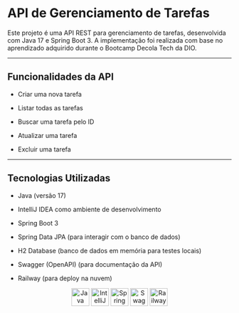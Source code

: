 # API de Gerenciamento de Tarefas

Este projeto é uma API REST para gerenciamento de tarefas, desenvolvida com Java 17 e Spring Boot 3. A implementação foi realizada com base no aprendizado adquirido durante o Bootcamp Decola Tech da DIO.

---
## Funcionalidades da API

- Criar uma nova tarefa

- Listar todas as tarefas

- Buscar uma tarefa pelo ID

- Atualizar uma tarefa

- Excluir uma tarefa

---
## Tecnologias Utilizadas

- Java (versão 17)

- IntelliJ IDEA como ambiente de desenvolvimento

- Spring Boot 3

- Spring Data JPA (para interagir com o banco de dados)

- H2 Database (banco de dados em memória para testes locais)

- Swagger (OpenAPI) (para documentação da API)

- Railway (para deploy na nuvem)

<p align="center">
  <img alt="Java" title="Java" width="40px" src="https://cdn.jsdelivr.net/gh/devicons/devicon@latest/icons/java/java-original.svg"/>
  <img alt="IntelliJ IDEA" title="IntelliJ IDEA" width="40px" src="https://cdn.jsdelivr.net/gh/devicons/devicon@latest/icons/intellij/intellij-original.svg"/>
  <img alt="Spring Boot" title="Spring Boot" width="40px" src="https://cdn.jsdelivr.net/gh/devicons/devicon@latest/icons/spring/spring-original.svg"/>
  <img alt="Swagger" title="Swagger" width="40px" src="https://cdn.jsdelivr.net/gh/devicons/devicon@latest/icons/swagger/swagger-original.svg"/>
  <img alt="Railway" title="Railway" width="40px" src="https://cdn.jsdelivr.net/gh/devicons/devicon@latest/icons/railway/railway-original.svg"/>

